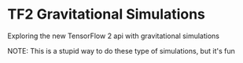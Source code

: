 # TF2 Gravitational Simulations
Exploring the new TensorFlow 2 api with gravitational simulations

NOTE:
This is a stupid way to do these type of simulations, but it's fun
